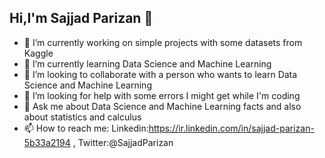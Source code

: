 ## Hi,I'm Sajjad Parizan 👋


- 🔭 I’m currently working on simple projects with some datasets from Kaggle
- 🌱 I’m currently learning Data Science and Machine Learning
- 👯 I’m looking to collaborate with a person who wants to learn Data Science and Machine Learning
- 🤔 I’m looking for help with some errors I might get while I'm coding
- 💬 Ask me about Data Science and Machine Learning facts and also about statistics and calculus
- 📫 How to reach me: Linkedin:https://ir.linkedin.com/in/sajjad-parizan-5b33a2194 , Twitter:@SajjadParizan

